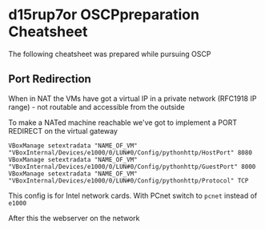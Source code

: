 # d15rup7or OSCPpreparation Cheatsheet
The following cheatsheet was prepared while pursuing OSCP

## Port Redirection
When in NAT the VMs have got a virtual IP in a private network (RFC1918 IP range) - not routable and accessible from the outside

To make a NATed machine reachable we've got to implement a PORT REDIRECT on the virtual gateway <br>

```
VBoxManage setextradata "NAME_OF_VM" "VBoxInternal/Devices/e1000/0/LUN#0/Config/pythonhttp/HostPort" 8080
VBoxManage setextradata "NAME_OF_VM" "VBoxInternal/Devices/e1000/0/LUN#0/Config/pythonhttp/GuestPort" 8000
VBoxManage setextradata "NAME_OF_VM" "VBoxInternal/Devices/e1000/0/LUN#0/Config/pythonhttp/Protocol" TCP
```
This config is for Intel network cards. With PCnet switch to `pcnet` instead of `e1000`

After this the webserver on the network
